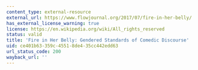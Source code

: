 ```yaml
---
content_type: external-resource
external_url: https://www.flowjournal.org/2017/07/fire-in-her-belly/
has_external_license_warning: true
license: https://en.wikipedia.org/wiki/All_rights_reserved
status: valid
title: 'Fire in Her Belly: Gendered Standards of Comedic Discourse'
uid: ce401b63-359c-4551-8de4-35cc442edd63
url_status_code: 200
wayback_url: ''
---
```

